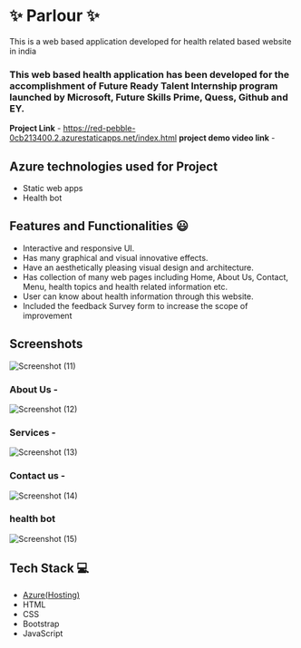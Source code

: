 # ✨  Parlour  ✨

This is a web based application developed for health related based website in india

### This web based health application has been developed for the accomplishment of Future Ready Talent Internship program launched by Microsoft, Future Skills Prime, Quess, Github and EY.


**Project Link** - https://red-pebble-0cb213400.2.azurestaticapps.net/index.html
**project demo video link** - 

## Azure technologies used for Project

- Static web apps
- Health bot

## Features and Functionalities 😃

- Interactive and responsive UI.
- Has many graphical and visual innovative effects.
- Have an aesthetically pleasing visual design and architecture.
- Has collection of many web pages including Home, About Us, Contact, Menu, health topics and health related information etc.
- User can know about health information through this website.
- Included the feedback Survey form to increase the scope of improvement 

## Screenshots



![Screenshot (11)](https://user-images.githubusercontent.com/118057610/207911540-a5150d4b-3a4b-46f3-bd5f-4ff261845bdd.png)

   


### About Us -



![Screenshot (12)](https://user-images.githubusercontent.com/118057610/207911999-9bf2c4be-594c-40a8-927b-501d3038c5ad.png)




### Services -



![Screenshot (13)](https://user-images.githubusercontent.com/118057610/207912118-083484ef-be39-4986-a7ac-6b166d43e225.png)




### Contact us -


![Screenshot (14)](https://user-images.githubusercontent.com/118057610/207912213-70a262d9-5269-4753-ac65-0d59ab4cb4da.png)




### health bot


![Screenshot (15)](https://user-images.githubusercontent.com/118057610/207912335-49360df0-cf1d-46b2-b513-057f740f1d6a.png)




## Tech Stack 💻

- [Azure(Hosting)](https://azure.microsoft.com/en-in/features/azure-portal/)
- HTML
- CSS
- Bootstrap
- JavaScript
